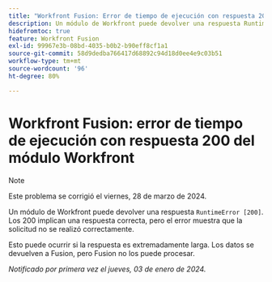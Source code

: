 ```yaml
---
title: "Workfront Fusion: Error de tiempo de ejecución con respuesta 200 del módulo Workfront"
description: Un módulo de Workfront puede devolver una respuesta RuntimeError [200]. Los 200 implican una respuesta correcta, pero el error muestra que la solicitud no se realizó correctamente.
hidefromtoc: true
feature: Workfront Fusion
exl-id: 99967e3b-08bd-4035-b0b2-b90eff8cf1a1
source-git-commit: 58d9dedba766417d68892c94d18d0ee4e9c03b51
workflow-type: tm+mt
source-wordcount: '96'
ht-degree: 80%

---
```


# Workfront Fusion: error de tiempo de ejecución con respuesta 200 del módulo Workfront

>[!NOTE]
>
>Este problema se corrigió el viernes, 28 de marzo de 2024.

Un módulo de Workfront puede devolver una respuesta `RuntimeError [200]`. Los 200 implican una respuesta correcta, pero el error muestra que la solicitud no se realizó correctamente.

Esto puede ocurrir si la respuesta es extremadamente larga. Los datos se devuelven a Fusion, pero Fusion no los puede procesar.

_Notificado por primera vez el jueves, 03 de enero de 2024._
